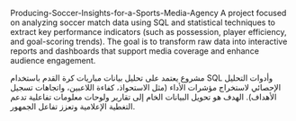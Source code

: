 Producing-Soccer-Insights-for-a-Sports-Media-Agency
A project focused on analyzing soccer match data using SQL and statistical techniques to extract key performance indicators (such as possession, player efficiency, and goal-scoring trends). The goal is to transform raw data into interactive reports and dashboards that support media coverage and enhance audience engagement.

مشروع يعتمد على تحليل بيانات مباريات كرة القدم باستخدام SQL وأدوات التحليل الإحصائي لاستخراج مؤشرات الأداء (مثل الاستحواذ، كفاءة اللاعبين، واتجاهات تسجيل الأهداف). الهدف هو تحويل البيانات الخام إلى تقارير ولوحات معلومات تفاعلية تدعم التغطية الإعلامية وتعزز تفاعل الجمهور.

